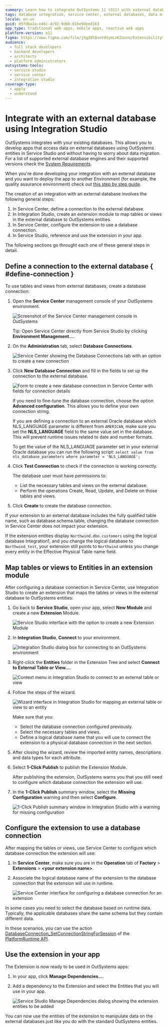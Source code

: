 ```yaml
---
summary: Learn how to integrate OutSystems 11 (O11) with external databases for app development without data migration concerns.
tags: database integration, service center, external databases, data migration, deployment
locale: en-us
guid: d5fdba1a-e46c-4c92-9d6b-81be94eed163
app_type: traditional web apps, mobile apps, reactive web apps
platform-version: o11
figma: https://www.figma.com/file/jSgZ0l0unYdVymLxKZasno/Extensibility%20and%20Integration?node-id=418:69
audience:
  - full stack developers
  - backend developers
  - architects
  - platform administrators
outsystems-tools:
  - service studio
  - service center
  - integration studio
coverage-type:
  - apply
  - understand
---
```


# Integrate with an external database using Integration Studio

OutSystems integrates with your existing databases. This allows you to develop apps that access data on external databases using OutSystems entities in Service Studio and without having to worry about data migration. For a list of supported external database engines and their supported versions check the [System Requirements](../../setup-infra-platform/setup/system-requirements.md#integration-with-external-systems).

<div class="info" markdown="1">

When you're done developing your integration with an external database and you want to deploy the app to another Environment (for example, the quality assurance environment) check out [this step by step guide](../../deploying-apps/deploy-an-app-externaldb.md).

</div>


The creation of an integration with an external database involves the following general steps:

1. In Service Center, define a connection to the external database.
1. In Integration Studio, create an extension module to map tables or views in the external database to OutSystems entities.
1. In Service Center, configure the extension to use a database connection.
1. In Service Studio, reference and use the extension in your app.

The following sections go throught each one of these general steps in detail.

## Define a connection to the external database { #define-connection }

To use tables and views from external databases, create a database connection: 

1. Open the **Service Center** management console of your OutSystems environment.

    ![Screenshot of the Service Center management console in OutSystems](images/connect-external-db-0.png "Service Center Management Console")

    Tip: Open Service Center directly from Service Studio by clicking **Environment Management...**.

1. On the **Administration** tab, select **Database Connections**.

    ![Service Center showing the Database Connections tab with an option to create a new connection](images/connect-external-db-new-connection-sc.png "Database Connections in Service Center")

1. Click **New Database Connection** and fill in the fields to set up the connection to the external database.

    ![Form to create a new database connection in Service Center with fields for connection details](images/connect-external-db-create-connection-sc.png "New Database Connection Setup")

    If you need to fine-tune the database connection, choose the option **Advanced configuration**. This allows you to define your own connection string.

    <div class="info" markdown="1">

    If you are defining a connection to an external Oracle database which NLS_LANGUAGE parameter is different from `AMERICAN`, make sure you set the **NLS_LANGUAGE** field to the same value set in the database. This will prevent runtime issues related to date and number formats.

    To get the value of the NLS_LANGUAGE parameter set in your external Oracle database you can run the following script:
        `select value from nls_database_parameters where parameter = 'NLS_LANGUAGE';`

    </div>

1. Click **Test Connection** to check if the connection is working correctly.

    <div class="info" markdown="1">

    The database user must have permissions to:

    * List the necessary tables and views on the external database.
    * Perform the operations Create, Read, Update, and Delete on those tables and views.

    </div>

1. Click **Create** to create the database connection.

If your extension to an external database includes the fully qualified table name, such as database.schema.table, changing the database connection in Service Center does not impact your extension. 

If the extension entities display `Northwind.dbo.customers` using the logical database Integration1, and you change the logical database to `Northwind_test`, your extension still points to `Northwind` unless you change every entity in the Effective Physical Table name field. 

## Map tables or views to Entities in an extension module

After configuring a database connection in Service Center, use Integration Studio to create an extension that maps the tables or views in the external database to OutSystems entities:

1. Go back to **Service Studio**, open your app, select **New Module** and create a new **Extension** Module.

    ![Service Studio interface with the option to create a new Extension Module](images/connect-external-db-03.png "Creating a New Extension Module in Service Studio")

1. In **Integration Studio**, **Connect** to your environment.

    ![Integration Studio dialog box for connecting to an OutSystems environment](images/connect-external-db-003.png "Connecting to Environment in Integration Studio")

1. Right-click the **Entities** folder in the Extension Tree and select **Connect to External Table or View...**.

    ![Context menu in Integration Studio to connect to an external table or view](images/connect-external-db-3.png "Connect to External Table or View")

1. Follow the steps of the wizard.

    ![Wizard interface in Integration Studio for mapping an external table or view to an entity](images/connect-external-db-4.png "External Table or View Mapping Wizard")
    
    <div class="info" markdown="1">

    Make sure that you: 
    
    * Select the database connection configured previously.
    * Select the necessary tables and views.
    * Define a logical database name that you will use to connect the extension to a physical database connection in the next section.

    </div>

1. After closing the wizard, review the imported entity names, descriptions and data types for each attribute.

1. Select **1-Click Publish** to publish the Extension Module.

    After publishing the extension, OutSystems warns you that you still need to configure which database connection the extension will use.

1. In the **1-Click Publish** summary window, select the **Missing Configuration** warning and then select **Configure**.

    ![1-Click Publish summary window in Integration Studio with a warning for missing configuration](images/connect-external-db-5.png "1-Click Publish Summary Window")  

## Configure the extension to use a database connection

After mapping the tables or views, use Service Center to configure which database connection the extension will use:

1. In **Service Center**, make sure you are in the **Operation** tab of **Factory** > **Extensions** > **&lt;your extension name&gt;**.

1. Associate the logical database name of the extension to the database connection that the extension will use in runtime.

    ![Service Center interface for configuring a database connection for an extension](images/connect-external-db-configure-extension-sc.png "Configure Extension Database Connection")

In some cases you need to select the database based on runtime data. Typically, the applicable databases share the same schema but they contain different data.

In these scenarios, you can use the action [DatabaseConnection_SetConnectionStringForSession](<../../ref/apis/auto/platformruntime-api.final.md#DatabaseConnection_SetConnectionStringForSession>) of the [PlatformRuntime API](<../../ref/apis/auto/platformruntime-api.final.md>).


## Use the extension in your app

The Extension is now ready to be used in OutSystems apps:

1. In your app, click **Manage Dependencies...**.

1. Add a dependency to the Extension and select the Entities that you will use in your app.  

    ![Service Studio Manage Dependencies dialog showing the extension entities to be added](images/connect-external-db-7.png "Manage Dependencies in Service Studio")

You can now use the entities of the extension to manipulate data on the external databases just like you do with the standard OutSystems entities.
